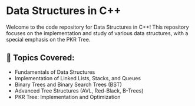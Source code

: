 # Data Structures in C++ 
Welcome to the code repository for Data Structures in C++! This repository focuses on the implementation and study of various data structures, with a special emphasis on the PKR Tree.

## 📌 Topics Covered:

- Fundamentals of Data Structures
- Implementation of Linked Lists, Stacks, and Queues
- Binary Trees and Binary Search Trees (BST)
- Advanced Tree Structures (AVL, Red-Black, B-Trees)
- PKR Tree: Implementation and Optimization
